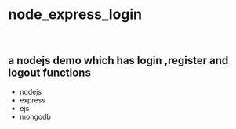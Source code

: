 # node_express_login
<br />

## a nodejs demo which has login ,register and logout functions

* nodejs
* express
* ejs
* mongodb
